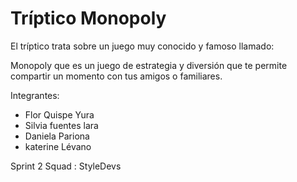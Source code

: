 # Tríptico Monopoly

El tríptico trata sobre un juego muy conocido y famoso llamado:

Monopoly que es un juego de estrategia y diversión  que te permite compartir un momento con tus amigos o familiares.

Integrantes:

* Flor Quispe Yura
* Silvia fuentes lara
* Daniela Pariona
* katerine Lévano

Sprint 2
Squad : StyleDevs
